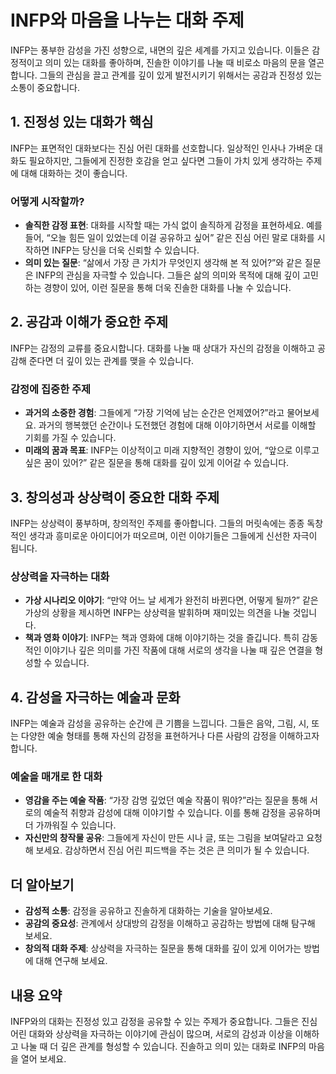 # INFP와 마음을 나누는 대화 주제

INFP는 풍부한 감성을 가진 성향으로, 내면의 깊은 세계를 가지고 있습니다. 이들은 감정적이고 의미 있는 대화를 좋아하며, 진솔한 이야기를 나눌 때 비로소 마음의 문을 열곤 합니다. 그들의 관심을 끌고 관계를 깊이 있게 발전시키기 위해서는 공감과 진정성 있는 소통이 중요합니다.

## 1. 진정성 있는 대화가 핵심
INFP는 표면적인 대화보다는 진심 어린 대화를 선호합니다. 일상적인 인사나 가벼운 대화도 필요하지만, 그들에게 진정한 호감을 얻고 싶다면 그들이 가치 있게 생각하는 주제에 대해 대화하는 것이 좋습니다.

### 어떻게 시작할까?
- **솔직한 감정 표현**: 대화를 시작할 때는 가식 없이 솔직하게 감정을 표현하세요. 예를 들어, “오늘 힘든 일이 있었는데 이걸 공유하고 싶어” 같은 진심 어린 말로 대화를 시작하면 INFP는 당신을 더욱 신뢰할 수 있습니다.
- **의미 있는 질문**: “삶에서 가장 큰 가치가 무엇인지 생각해 본 적 있어?”와 같은 질문은 INFP의 관심을 자극할 수 있습니다. 그들은 삶의 의미와 목적에 대해 깊이 고민하는 경향이 있어, 이런 질문을 통해 더욱 진솔한 대화를 나눌 수 있습니다.

## 2. 공감과 이해가 중요한 주제
INFP는 감정의 교류를 중요시합니다. 대화를 나눌 때 상대가 자신의 감정을 이해하고 공감해 준다면 더 깊이 있는 관계를 맺을 수 있습니다.

### 감정에 집중한 주제
- **과거의 소중한 경험**: 그들에게 “가장 기억에 남는 순간은 언제였어?”라고 물어보세요. 과거의 행복했던 순간이나 도전했던 경험에 대해 이야기하면서 서로를 이해할 기회를 가질 수 있습니다.
- **미래의 꿈과 목표**: INFP는 이상적이고 미래 지향적인 경향이 있어, “앞으로 이루고 싶은 꿈이 있어?” 같은 질문을 통해 대화를 깊이 있게 이어갈 수 있습니다.

## 3. 창의성과 상상력이 중요한 대화 주제
INFP는 상상력이 풍부하며, 창의적인 주제를 좋아합니다. 그들의 머릿속에는 종종 독창적인 생각과 흥미로운 아이디어가 떠오르며, 이런 이야기들은 그들에게 신선한 자극이 됩니다.

### 상상력을 자극하는 대화
- **가상 시나리오 이야기**: “만약 어느 날 세계가 완전히 바뀐다면, 어떻게 될까?” 같은 가상의 상황을 제시하면 INFP는 상상력을 발휘하며 재미있는 의견을 나눌 것입니다.
- **책과 영화 이야기**: INFP는 책과 영화에 대해 이야기하는 것을 즐깁니다. 특히 감동적인 이야기나 깊은 의미를 가진 작품에 대해 서로의 생각을 나눌 때 깊은 연결을 형성할 수 있습니다.

## 4. 감성을 자극하는 예술과 문화
INFP는 예술과 감성을 공유하는 순간에 큰 기쁨을 느낍니다. 그들은 음악, 그림, 시, 또는 다양한 예술 형태를 통해 자신의 감정을 표현하거나 다른 사람의 감정을 이해하고자 합니다.

### 예술을 매개로 한 대화
- **영감을 주는 예술 작품**: “가장 감명 깊었던 예술 작품이 뭐야?”라는 질문을 통해 서로의 예술적 취향과 감성에 대해 이야기할 수 있습니다. 이를 통해 감정을 공유하며 더 가까워질 수 있습니다.
- **자신만의 창작물 공유**: 그들에게 자신이 만든 시나 글, 또는 그림을 보여달라고 요청해 보세요. 감상하면서 진심 어린 피드백을 주는 것은 큰 의미가 될 수 있습니다.

## 더 알아보기
- **감성적 소통**: 감정을 공유하고 진솔하게 대화하는 기술을 알아보세요.
- **공감의 중요성**: 관계에서 상대방의 감정을 이해하고 공감하는 방법에 대해 탐구해 보세요.
- **창의적 대화 주제**: 상상력을 자극하는 질문을 통해 대화를 깊이 있게 이어가는 방법에 대해 연구해 보세요.

## 내용 요약
INFP와의 대화는 진정성 있고 감정을 공유할 수 있는 주제가 중요합니다. 그들은 진심 어린 대화와 상상력을 자극하는 이야기에 관심이 많으며, 서로의 감성과 이상을 이해하고 나눌 때 더 깊은 관계를 형성할 수 있습니다. 진솔하고 의미 있는 대화로 INFP의 마음을 열어 보세요.